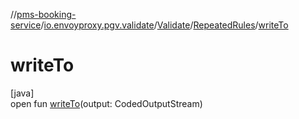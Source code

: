 //[pms-booking-service](../../../../index.md)/[io.envoyproxy.pgv.validate](../../index.md)/[Validate](../index.md)/[RepeatedRules](index.md)/[writeTo](write-to.md)

# writeTo

[java]\
open fun [writeTo](write-to.md)(output: CodedOutputStream)